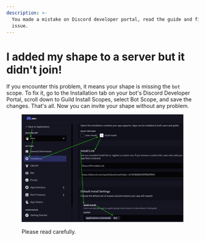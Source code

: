 ```yaml
---
description: >-
  You made a mistake on Discord developer portal, read the guide and fix the
  issue.
---
```


# I added my shape to a server but it didn't join!

If you encounter this problem, it means your shape is missing the `bot` scope. To fix it, go to the Installation tab on your bot's Discord Developer Portal, scroll down to Guild Install Scopes, select Bot Scope, and save the changes. That's all. Now you can invite your shape without any problem.

<figure><img src="../../.gitbook/assets/image (2) (1).png" alt=""><figcaption><p>Please read carefully.</p></figcaption></figure>
